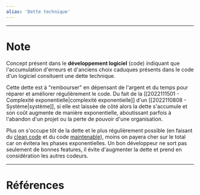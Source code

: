 ```yaml
---
alias: 'Dette technique'
---
```


---
# Note

Concept présent dans le **développement logiciel** (code) indiquant que l'accumulation d'erreurs et d'anciens choix caduques présents dans le code d'un logiciel consituent une dette technique.

Cette dette est à "rembourser" en dépensant de l'argent et du temps pour réparer et améliorer régulièrement le code. 
Du fait de la [[2022111501 - Complexité exponentielle|complexité exponentielle]] d'un [[2022110808 - Système|système]], si elle est laissée de côté alors la dette s'accumule et son coût augmente de manière exponentielle, aboutissant parfois à l'abandon d'un projet ou la perte de pouvoir d'une organisation.

Plus on s'occupe tôt de la dette et le plus régulièrement possible (en faisant du [clean code](https://en.wiktionary.org/wiki/clean_code) et du code [maintenable](https://fr.wikipedia.org/wiki/Maintenabilit%C3%A9)), moins on payera cher sur le total car on évitera les phases exponentielles.
Un bon développeur ne sort pas seulement de bonnes features, il évite d'augmenter la dette et prend en considération les autres codeurs.

---
# Références

